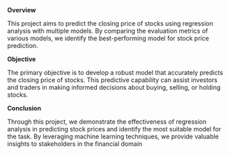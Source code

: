 **Overview**

This project aims to predict the closing price of stocks using regression analysis with multiple models. By comparing the evaluation metrics of various models, 
we identify the best-performing model for stock price prediction.

**Objective**

The primary objective is to develop a robust model that accurately predicts the closing price of stocks. 
This predictive capability can assist investors and traders in making informed decisions about buying, selling, or holding stocks.

**Conclusion**

Through this project, we demonstrate the effectiveness of regression analysis in predicting stock prices and identify the most suitable model for the task. 
By leveraging machine learning techniques, we provide valuable insights to stakeholders in the financial domain
